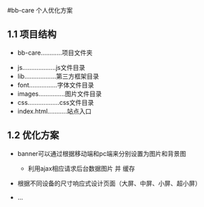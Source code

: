 #bb-care 个人优化方案


## 1.1 项目结构

- bb-care............项目文件夹
 + js...................js文件目录
 + lib..................第三方框架目录
 + font................字体文件目录
 + images...............图片文件目录
 + css..................css文件目录
 + index.html...........站点入口

## 1.2 优化方案

- banner可以通过根据移动端和pc端来分别设置为图片和背景图
    + 利用ajax相应请求后台数据图片 并 缓存
- 根据不同设备的尺寸响应式设计页面（大屏、中屏、小屏、超小屏）


- ...







